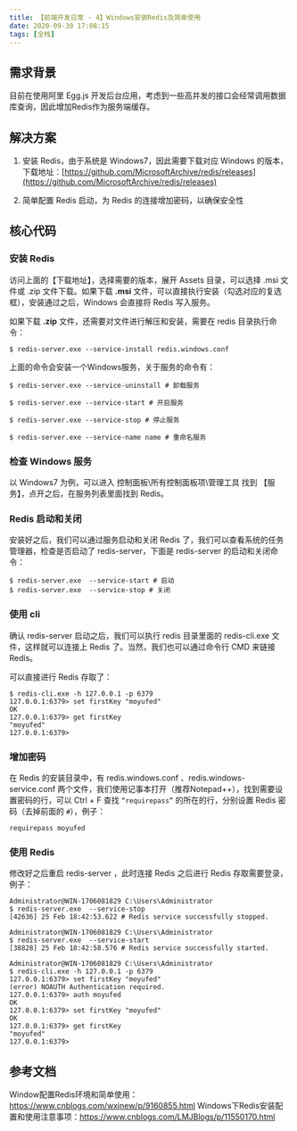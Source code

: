 ```yaml
---
title: 【前端开发日常 - 4】Windows安装Redis及简单使用
date: 2020-09-30 17:08:15
tags: [全栈]
---
```


## 需求背景
目前在使用阿里 Egg.js 开发后台应用，考虑到一些高并发的接口会经常调用数据库查询，因此增加Redis作为服务端缓存。

## 解决方案

1. 安装 Redis，由于系统是 Windows7，因此需要下载对应 Windows 的版本，下载地址：[https://github.com/MicrosoftArchive/redis/releases](https://github.com/MicrosoftArchive/redis/releases)

2. 简单配置 Redis 启动，为 Redis 的连接增加密码，以确保安全性

## 核心代码
### 安装 Redis

访问上面的【下载地址】，选择需要的版本，展开 Assets 目录，可以选择 .msi 文件或 .zip 文件下载。如果下载 **.msi** 文件，可以直接执行安装（勾选对应的复选框），安装通过之后，Windows 会直接将 Redis 写入服务。

如果下载 **.zip** 文件，还需要对文件进行解压和安装，需要在 redis 目录执行命令：

```shell
$ redis-server.exe --service-install redis.windows.conf
```

上面的命令会安装一个Windows服务，关于服务的命令有：

```shell
$ redis-server.exe --service-uninstall # 卸载服务

$ redis-server.exe --service-start # 开启服务

$ redis-server.exe --service-stop # 停止服务

$ redis-server.exe --service-name name # 重命名服务
```

### 检查 Windows 服务

以 Windows7 为例，可以进入 控制面板\所有控制面板项\管理工具 找到 【服务】，点开之后，在服务列表里面找到 Redis。
### Redis 启动和关闭
安装好之后，我们可以通过服务启动和关闭 Redis 了，我们可以查看系统的任务管理器，检查是否启动了 redis-server，下面是 redis-server 的启动和关闭命令：

``` shell
$ redis-server.exe  --service-start # 启动
$ redis-server.exe  --service-stop # 关闭
```
### 使用 cli
确认 redis-server 启动之后，我们可以执行 redis 目录里面的 redis-cli.exe 文件，这样就可以连接上 Redis 了。当然，我们也可以通过命令行 CMD 来链接 Redis。

可以直接进行 Redis 存取了：

``` shell
$ redis-cli.exe -h 127.0.0.1 -p 6379
127.0.0.1:6379> set firstKey "moyufed"
OK
127.0.0.1:6379> get firstKey
"moyufed"
127.0.0.1:6379>
```
### 增加密码
在 Redis 的安装目录中，有 redis.windows.conf 、redis.windows-service.conf 两个文件，我们使用记事本打开（推荐Notepad++），找到需要设置密码的行，可以 Ctrl + F 查找 `“requirepass”` 的所在的行，分别设置 Redis 密码（去掉前面的 `#`），例子：
``` shell
requirepass moyufed
```
### 使用 Redis
修改好之后重启 redis-server ，此时连接 Redis 之后进行 Redis 存取需要登录，例子：

``` shell
Administrator@WIN-1706081829 C:\Users\Administrator
$ redis-server.exe  --service-stop
[42636] 25 Feb 18:42:53.622 # Redis service successfully stopped.

Administrator@WIN-1706081829 C:\Users\Administrator
$ redis-server.exe  --service-start
[38828] 25 Feb 18:42:58.576 # Redis service successfully started.

Administrator@WIN-1706081829 C:\Users\Administrator
$ redis-cli.exe -h 127.0.0.1 -p 6379
127.0.0.1:6379> set firstKey "moyufed"
(error) NOAUTH Authentication required.
127.0.0.1:6379> auth moyufed
OK
127.0.0.1:6379> set firstKey "moyufed"
OK
127.0.0.1:6379> get firstKey
"moyufed"
127.0.0.1:6379>
```
## 参考文档
Window配置Redis环境和简单使用：https://www.cnblogs.com/wxjnew/p/9160855.html
Windows下Redis安装配置和使用注意事项：https://www.cnblogs.com/LMJBlogs/p/11550170.html